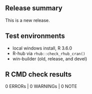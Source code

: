 ## Release summary

This is a new release.

## Test environments
* local windows install, R 3.6.0
* R-hub via `rhub::check_rhub_cran()`
* win-builder (old, release, and devel)

## R CMD check results

0 ERRORs | 0 WARNINGs | 0 NOTE
